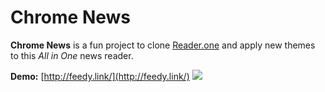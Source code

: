 # Chrome News
**Chrome News** is a fun project to clone [Reader.one](http://reader.one) and apply new themes to this _All in One_ news reader.

**Demo:** [http://feedy.link/](http://feedy.link/)
![](http://i.imgur.com/6AEuoXm.png)
